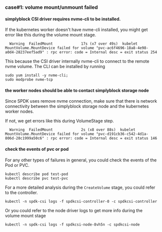 ### case#1: volume mount/unmount failed

#### simplyblock CSI driver requires nvme-cli to be installed.

If the kubernetes worker doesn't have nvme-cli installed, you might get error like this during the volume mount stage.
```
  Warning  FailedMount             17s (x7 over 49s)  kubelet                  MountVolume.MountDevice failed for volume "pvc-ac6f4696-18a8-4e98-a0d4-28237eef5ad9" : rpc error: code = Internal desc = exit status 254
```

This because the CSI driver internally nvme-cli to connect to the remote nvme volume. The CLI can be installed by running
```
sudo yum install -y nvme-cli;
sudo modprobe nvme-tcp
```

#### the worker nodes should be able to contact simplyblock storage node

Since SPDK uses remove nvme connection, make sure that there is network connectivity between the simplyblock storage node and the kubernetes worker nodes.

If not, we get errors like this during VolumeStage step.

```
  Warning  FailedMount             2s (x8 over 88s)  kubelet                  MountVolume.MountDevice failed for volume "pvc-d191cb36-c542-4d1a-806d-28c1999a50c6" : rpc error: code = Internal desc = exit status 146
```

#### check the events of pvc or pod

For any other types of failures in general, you could check the events of the Pod or PVC.

```console
kubectl describe pod test-pod
kubectl describe pvc test-pvc
```

For a more detailed analysis during the `CreateVolume` stage, you could refer to the controller.

```
kubectl -n spdk-csi logs -f spdkcsi-controller-0 -c spdkcsi-controller
```

Or you could refer to the node driver logs to get more info during the volume mount stage

```
kubectl -n spdk-csi logs -f spdkcsi-node-8vh5n -c spdkcsi-node
```
